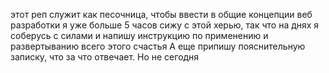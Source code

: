 этот реп служит как песочница, чтобы ввести в общие концепции веб разработки
я уже больше 5 часов сижу с этой херью, так что на днях я соберусь с силами и напишу инструкцию по применению и развертыванию всего этого счастья
А еще припишу пояснительную записку, что за что отвечает. Но не сегодня
